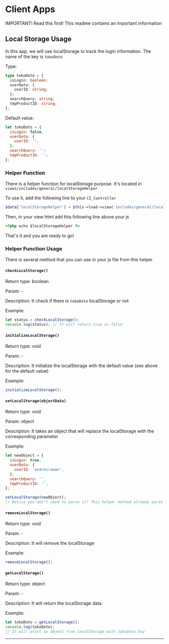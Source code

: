 # Client Apps

IMPORTANT! Read this first!
This readme contains an important information

## **Local Storage Usage**

In this app, we will use localStorage to track the login information.
The name of the key is `tokoDoto`

Type:

```typescript
type tokoDoto = {
  isLogin: boolean;
  userData: {
    userID: string;
  };
  searchQuery: string;
  tmpProductID: string;
};
```

Default value:

```javascript
let tokoDoto = {
  isLogin: false,
  userData: {
    userID: '',
  },
  searchQuery: '';
  tmpProductID: '';
};
```

### **Helper Function**

There is a helper function for localStorage purpose. It's located in `views/includes/general/localStorageHelper`

To use it, add the following line to your `CI_Controller`

```php
$data['localStorageHelper'] = $this->load->view('includes/general/localStorageHelper.php', NULL, TRUE);
```

Then, in your view html add this following line above your js

```html
<?php echo $localStorageHelper ?>
```

That's it and you are ready to go!

### **Helper Function Usage**

There is several method that you can use in your js file from this helper

#### `checkLocalStorage()`

Return type: boolean

Param: -

Description: It check if there is `tokoDoto` localStorage or not

Example:

```javascript
let status = checkLocalStorage();
console.log(status); // It will return true or false
```

#### `initializeLocalStorage()`

Return type: void

Param: -

Description: It initialize the localStorage with the default value (see above for the default value)

Example:

```javascript
initializeLocalStorage();
```

#### `setLocalStorage(objectData)`

Return type: void

Param: object

Description: It takes an object that will replace the localStorage with the corresponding parameter

Example:

```javascript
let newObject = {
  isLogin: true,
  userData: {
    userID: 'andreirawan',
  },
  searchQuery: '',
  tmpProductID: '',
};

setLocalStorage(newObject);
// Notice you don't need to parse it? This helper method already parse it for you!
```

#### `removeLocalStorage()`

Return type: void

Param: -

Description: It will remove the localStorage

Example:

```javascript
removeLocalStorage();
```

#### `getLocalStorage()`

Return type: object

Param: -

Description: It will return the localStorage data

Example:

```javascript
let tokoDoto = getLocalStorage();
console.log(tokoDoto);
// It will print an object from localStorage with tokoDoto key
```

---
